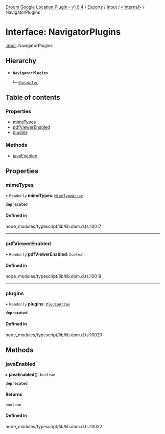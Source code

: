 [Droom Google Location Plugin - v1.0.4](../README.md) / [Exports](../modules.md) / [input](../modules/input.md) / [<internal\>](../modules/input._internal_.md) / NavigatorPlugins

# Interface: NavigatorPlugins

[input](../modules/input.md).[<internal>](../modules/input._internal_.md).NavigatorPlugins

## Hierarchy

- **`NavigatorPlugins`**

  ↳ [`Navigator`](input._internal_.Navigator.md)

## Table of contents

### Properties

- [mimeTypes](input._internal_.NavigatorPlugins.md#mimetypes)
- [pdfViewerEnabled](input._internal_.NavigatorPlugins.md#pdfviewerenabled)
- [plugins](input._internal_.NavigatorPlugins.md#plugins)

### Methods

- [javaEnabled](input._internal_.NavigatorPlugins.md#javaenabled)

## Properties

### mimeTypes

• `Readonly` **mimeTypes**: [`MimeTypeArray`](../modules/input._internal_.md#mimetypearray)

**`deprecated`**

#### Defined in

node_modules/typescript/lib/lib.dom.d.ts:10017

___

### pdfViewerEnabled

• `Readonly` **pdfViewerEnabled**: `boolean`

#### Defined in

node_modules/typescript/lib/lib.dom.d.ts:10018

___

### plugins

• `Readonly` **plugins**: [`PluginArray`](../modules/input._internal_.md#pluginarray)

**`deprecated`**

#### Defined in

node_modules/typescript/lib/lib.dom.d.ts:10020

## Methods

### javaEnabled

▸ **javaEnabled**(): `boolean`

**`deprecated`**

#### Returns

`boolean`

#### Defined in

node_modules/typescript/lib/lib.dom.d.ts:10022
